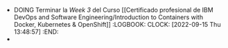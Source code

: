 - DOING Terminar la *Week 3* del Curso [[Certificado profesional de IBM DevOps and Software Engineering/Introduction to Containers with Docker, Kubernetes & OpenShift]]
  :LOGBOOK:
  CLOCK: [2022-09-15 Thu 13:48:57]
  :END:
-